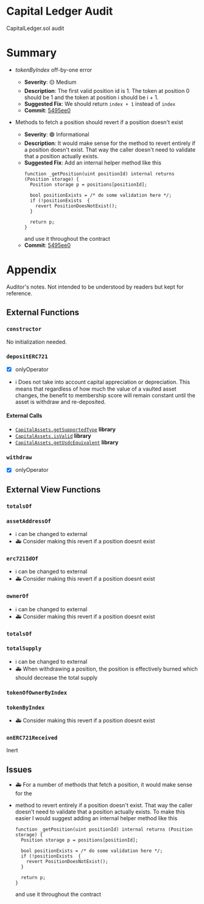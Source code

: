 # Capital Ledger Audit

CapitalLedger.sol audit

# Summary

* _tokenByIndex_ off-by-one error
  * **Severity**:  🟡 Medium
  * **Description**: The first valid position id is 1. The token at position 0 should be 1 and the token at position i should be i + 1.
  * **Suggested Fix**: We should return `index + 1` instead of `index`
  * **Commit**: [5495ee0](https://github.com/warbler-labs/mono/pull/1069/commits/5495ee01daa5e24b86a32a3be2dea71c5b83db61)

* Methods to fetch a position should revert if a position doesn't exist
  * **Severity**: 🟢 Informational
  * **Description**: It would make sense for the method to revert entirely
    if a position doesn't exist. That way the caller doesn't need to validate
    that a position actually exists.
  * **Suggested Fix**: Add an internal helper method like this
    ```solidity
    function _getPosition(uint positionId) internal returns (Position storage) {
      Position storage p = positions[positionId];

      bool positionExists = /* do some validation here */;
      if (!positionExists  {
        revert PositionDoesNotExist();
      }

      return p;
    }
    ```
    and use it throughout the contract
  * **Commit**: [5495ee0](https://github.com/warbler-labs/mono/pull/1069/commits/5495ee01daa5e24b86a32a3be2dea71c5b83db61)

# Appendix
Auditor's notes. Not intended to be understood by readers but kept for reference.

## External Functions

### `constructor`

No initialization needed.

### `depositERC721`
- [x] onlyOperator
- ℹ️ Does not take into account capital appreciation or depreciation. This means
  that regardless of how much the value of a vaulted asset changes, the benefit to
  membership score will remain constant until the asset is withdraw and
  re-deposited. 

#### External Calls
- [`CapitalAssets.getSupportedType`](./CapitalAssets.md#getsupportedtype) **library**
- [`CapitalAssets.isValid`](./CapitalAssets.md#isvalid) **library**
- [`CapitalAssets.getUsdcEquivalent`](./CapitalAssets.md#getusdcequivalent) **library**

### `withdraw`
- [x] onlyOperator

## External View Functions

### `totalsOf`

### `assetAddressOf`

* ℹ️ can be changed to external
* 🚑 Consider making this revert if a position doesnt exist

### `erc721IdOf`

* ℹ️ can be changed to external
* 🚑 Consider making this revert if a position doesnt exist

### `ownerOf`

* ℹ️ can be changed to external
* 🚑 Consider making this revert if a position doesnt exist

### `totalsOf`

### `totalSupply`

* ℹ️ can be changed to external
* 🚑 When withdrawing a position, the position is effectively burned which should decrease the total supply

### `tokenOfOwnerByIndex`

### `tokenByIndex`
* 🚑 Consider making this revert if a position doesnt exist

### `onERC721Received`
Inert


## Issues
* 🚑 For a number of methods that fetch a position, it would make sense for the
* method to revert entirely if a position doesn't exist. That way the caller
  doesn't need to validate that a position actually exists. To make this easier
  I would suggest adding an internal helper method like this
  ```solidity
  function _getPosition(uint positionId) internal returns (Position storage) {
    Position storage p = positions[positionId];

    bool positionExists = /* do some validation here */;
    if (!positionExists  {
      revert PositionDoesNotExist();
    }

    return p;
  }
  ```

  and use it throughout the contract
